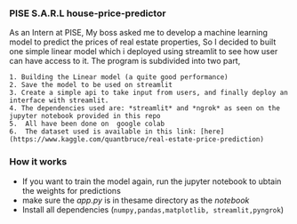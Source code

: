 ### PISE S.A.R.L house-price-predictor
As an Intern at PISE, My boss asked me to develop a machine learning model to predict the prices of real estate properties,
So I decided to built one simple linear model which i deployed using streamlit to see how user can have access to it.
The program is subdivided into two part, 
```
1. Building the Linear model (a quite good performance) 
2. Save the model to be used on streamlit
3. Create a simple api to take input from users, and finally deploy an interface with streamlit.
4. The dependencies used are: *streamlit* and *ngrok* as seen on the jupyter notebook provided in this repo
5.  All have been done on  google colab
6.  The dataset used is available in this link: [here](https://www.kaggle.com/quantbruce/real-estate-price-prediction)
```
### How it works
* If you want to train the model again, run the jupyter notebook to ubtain the weights for predictions
* make sure the *app.py* is in thesame directory as the *notebook* 
* Install all dependencies (`numpy,pandas,matplotlib, streamlit,pyngrok`)

